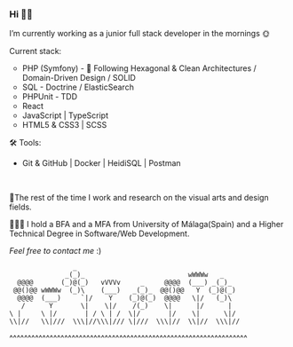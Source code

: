 <h3>Hi 👋🏻 </h3>

<p>I’m currently working as a junior full stack developer in the mornings 🌞</p>

<p>Current stack:</p>

<ul style="list-style-type:circle;">
    <li>PHP (Symfony) - 🌿 Following Hexagonal & Clean Architectures / Domain-Driven Design / SOLID</li>
    <li>SQL - Doctrine / ElasticSearch</li>
    <li>PHPUnit - TDD</li>
    <li>React</li>
    <li>JavaScript | TypeScript</li>
    <li>HTML5 & CSS3 | SCSS</li>
</ul>

<p>🛠 Tools:</p>

<ul>
    <li>Git & GitHub | Docker | HeidiSQL | Postman</li>
</ul>

<br>

<p>🌼The rest of the time I work and research on the visual arts and design fields.</p>

<p>👩🏻‍🎓 I hold a BFA and a MFA from University of Málaga(Spain) and a Higher Technical Degree in Software/Web Development.</p>

<p><i>Feel free to contact me</i> :)</p>

                    _
                  _(_)_                          wWWWw   _
      @@@@       (_)@(_)   vVVVv     _     @@@@  (___) _(_)_
     @@()@@ wWWWw  (_)\    (___)   _(_)_  @@()@@   Y  (_)@(_)
      @@@@  (___)     `|/    Y    (_)@(_)  @@@@   \|/   (_)\
       /      Y       \|    \|/    /(_)    \|      |/      |
    \ |     \ |/       | / \ | /  \|/       |/    \|      \|/
    \\|//   \\|///  \\\|//\\\|/// \|///  \\\|//  \\|//  \\\|// 
^^^^^^^^^^^^^^^^^^^^^^^^^^^^^^^^^^^^^^^^^^^^^^^^^^^^^^^^^^^^^^^^^


